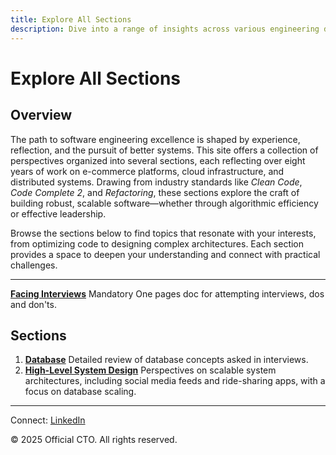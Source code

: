 ```yaml
---
title: Explore All Sections
description: Dive into a range of insights across various engineering domains, from algorithms to system design, drawn from real-world experience in scalable systems.
---
```


# Explore All Sections

## Overview
The path to software engineering excellence is shaped by experience, reflection, and the pursuit of better systems. This site offers a collection of perspectives organized into several sections, each reflecting over eight years of work on e-commerce platforms, cloud infrastructure, and distributed systems. Drawing from industry standards like *Clean Code*, *Code Complete 2*, and *Refactoring*, these sections explore the craft of building robust, scalable software—whether through algorithmic efficiency or effective leadership.

Browse the sections below to find topics that resonate with your interests, from optimizing code to designing complex architectures. Each section provides a space to deepen your understanding and connect with practical challenges.

---
**[Facing Interviews](/interview-section/facing-interviews)**  Mandatory One pages doc for attempting interviews, dos and don'ts.

## Sections
1. **[Database](/interview-section/database)** Detailed review of database concepts asked in interviews.
2. **[High-Level System Design](/interview-section/hld)** Perspectives on scalable system architectures, including social media feeds and ride-sharing apps, with a focus on database scaling.

<!-- 1. **[Algorithms and Data Structures](/interview-section/algorithms)**  
   Reflections on problem-solving techniques, including patterns and advanced structures, informed by real-world coding challenges.

2. **[Object-Oriented Design](/interview-section/oop-java)**  
   Insights into designing modular, extensible systems, drawing from experiences with inventory and control systems.

3. **[Design Patterns](/interview-section/design-patterns)**  
   Explorations of classic and modern patterns, such as Singleton and Dependency Injection, applied to elegant architectures.

4. **[Design Principles](/interview-section/design-principles)**  
   Considerations of principles like SOLID, DRY, and KISS, shaped by work on microservices and cloud environments.

6. **[Low-Level System Design](/interview-section/lld)**  
   Detailed examinations of components like rate limiters and dispatchers, refined through practical implementation.

7. **[Behavioral and Leadership Skills](/interview-section/behavioral)**  
   Reflections on leadership through real-world stories, covering conflict resolution and influencing teams.

8. **[Domain-Specific Topics](/interview-section/fundamentals/infra-cloud)**  
   Insights into cloud technologies, Kubernetes, and distributed systems, drawn from modern infrastructure projects.

9. **[Writing Clean Code](/interview-section/clean-code)**  
   Thoughts on creating readable, maintainable code, inspired by practices to prevent technical debt.

10. **[Mastering Refactoring](/interview-section/refactoring)**  
    Observations on improving codebases, addressing smells like Long Method with tools like IntelliJ.

11. **[Mock Practice](/interview-section/mocks)**  
    Experiences simulating FAANG interviews, offering practice in coding, design, and leadership scenarios. -->

<!-- ## Begin Your Exploration
Ready to delve into the craft of software engineering? Start with a section that interests you, such as [Algorithms](/interview-section/algorithms) or [Clean Code](/interview-section/clean-code), and explore at your own pace. Stay connected for upcoming YouTube content to further the conversation.

[Begin Exploring →](/interview-section/) -->

---

<footer>
  <p>Connect: <a href="https://www.linkedin.com/in/ravi-shankar-a725b0225/">LinkedIn</a></p>
  <!-- <p>Contact: <a href="mailto:your-email@example.com">your-email@example.com</a></p> -->
  <p>&copy; 2025 Official CTO. All rights reserved.</p>
</footer>